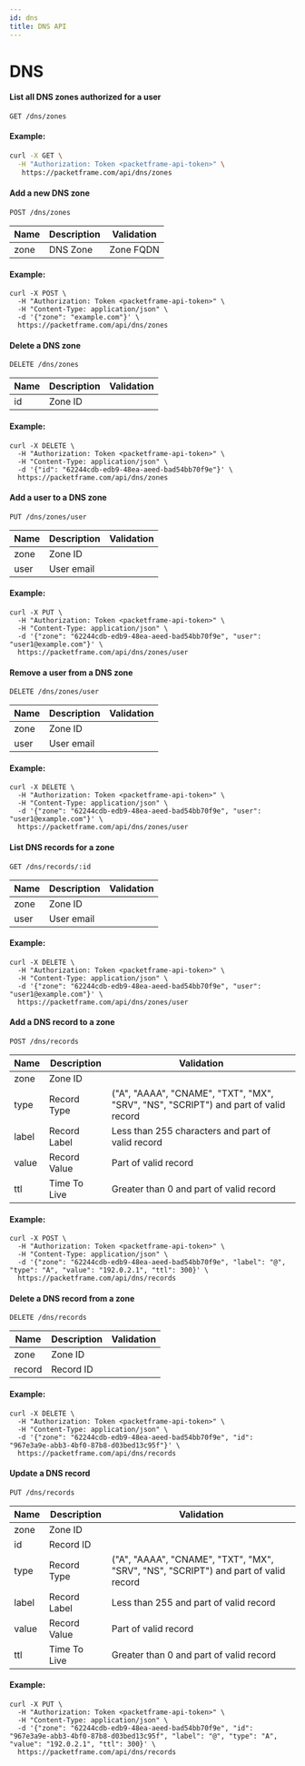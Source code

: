 ```yaml
---
id: dns
title: DNS API
---
```


# DNS

#### List all DNS zones authorized for a user

`GET /dns/zones`

#### Example:

```bash
curl -X GET \
  -H "Authorization: Token <packetframe-api-token>" \
   https://packetframe.com/api/dns/zones
```

#### Add a new DNS zone

`POST /dns/zones`

| Name     | Description | Validation |
|----------|-------------|------------|
| zone     | DNS Zone    | Zone FQDN  |

#### Example:

```shell
curl -X POST \
  -H "Authorization: Token <packetframe-api-token>" \
  -H "Content-Type: application/json" \
  -d '{"zone": "example.com"}' \
  https://packetframe.com/api/dns/zones
```

#### Delete a DNS zone

`DELETE /dns/zones`

| Name | Description | Validation |
|------|-------------|------------|
| id   | Zone ID     |            |

#### Example:

```shell
curl -X DELETE \
  -H "Authorization: Token <packetframe-api-token>" \
  -H "Content-Type: application/json" \
  -d '{"id": "62244cdb-edb9-48ea-aeed-bad54bb70f9e"}' \
  https://packetframe.com/api/dns/zones
```

#### Add a user to a DNS zone

`PUT /dns/zones/user`

| Name | Description | Validation |
|------|-------------|------------|
| zone | Zone ID     |            |
| user | User email  |            |


#### Example:

```shell
curl -X PUT \
  -H "Authorization: Token <packetframe-api-token>" \
  -H "Content-Type: application/json" \
  -d '{"zone": "62244cdb-edb9-48ea-aeed-bad54bb70f9e", "user": "user1@example.com"}' \
  https://packetframe.com/api/dns/zones/user
```

#### Remove a user from a DNS zone

`DELETE /dns/zones/user`

| Name | Description | Validation |
|------|-------------|------------|
| zone | Zone ID     |            |
| user | User email  |            |

#### Example:

```shell
curl -X DELETE \
  -H "Authorization: Token <packetframe-api-token>" \
  -H "Content-Type: application/json" \
  -d '{"zone": "62244cdb-edb9-48ea-aeed-bad54bb70f9e", "user": "user1@example.com"}' \
  https://packetframe.com/api/dns/zones/user
```

#### List DNS records for a zone

`GET /dns/records/:id`

| Name | Description | Validation |
|------|-------------|------------|
| zone | Zone ID     |            |
| user | User email  |            |

#### Example:

```shell
curl -X DELETE \
  -H "Authorization: Token <packetframe-api-token>" \
  -H "Content-Type: application/json" \
  -d '{"zone": "62244cdb-edb9-48ea-aeed-bad54bb70f9e", "user": "user1@example.com"}' \
  https://packetframe.com/api/dns/zones/user
```

#### Add a DNS record to a zone

`POST /dns/records`

| Name    | Description                   | Validation                                                                          |
|---------|-------------------------------|-------------------------------------------------------------------------------------|
| zone    | Zone ID                       |                                                                                     |
| type    | Record Type                   | ("A", "AAAA", "CNAME", "TXT", "MX", "SRV", "NS", "SCRIPT") and part of valid record |
| label   | Record Label                  | Less than 255 characters and part of valid record                                   |
| value   | Record Value                  | Part of valid record                                                                |
| ttl     | Time To Live                  | Greater than 0 and part of valid record                                             |

#### Example:

```shell
curl -X POST \
  -H "Authorization: Token <packetframe-api-token>" \
  -H "Content-Type: application/json" \
  -d '{"zone": "62244cdb-edb9-48ea-aeed-bad54bb70f9e", "label": "@", "type": "A", "value": "192.0.2.1", "ttl": 300}' \
  https://packetframe.com/api/dns/records
```

#### Delete a DNS record from a zone

`DELETE /dns/records`

| Name   | Description  | Validation                                                                          |
|--------|--------------|-------------------------------------------------------------------------------------|
| zone   | Zone ID      |                                                                                     |
| record | Record ID    |                                                                                     |

#### Example:

```shell
curl -X DELETE \
  -H "Authorization: Token <packetframe-api-token>" \
  -H "Content-Type: application/json" \
  -d '{"zone": "62244cdb-edb9-48ea-aeed-bad54bb70f9e", "id": "967e3a9e-abb3-4bf0-87b8-d03bed13c95f"}' \
  https://packetframe.com/api/dns/records
```

#### Update a DNS record

`PUT /dns/records`

| Name  | Description  | Validation                                                                          |
|-------|--------------|-------------------------------------------------------------------------------------|
| zone  | Zone ID      |                                                                                     |
| id    | Record ID    |                                                                                     |
| type  | Record Type  | ("A", "AAAA", "CNAME", "TXT", "MX", "SRV", "NS", "SCRIPT") and part of valid record |
| label | Record Label | Less than 255 and part of valid record                                              |
| value | Record Value | Part of valid record                                                                |
| ttl   | Time To Live | Greater than 0 and part of valid record                                             |

#### Example:

```shell
curl -X PUT \
  -H "Authorization: Token <packetframe-api-token>" \
  -H "Content-Type: application/json" \
  -d '{"zone": "62244cdb-edb9-48ea-aeed-bad54bb70f9e", "id": "967e3a9e-abb3-4bf0-87b8-d03bed13c95f", "label": "@", "type": "A", "value": "192.0.2.1", "ttl": 300}' \
  https://packetframe.com/api/dns/records
```
